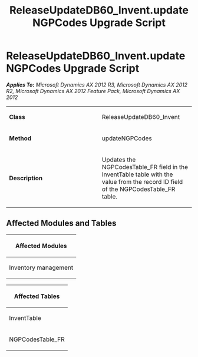 ﻿---
title: ReleaseUpdateDB60_Invent.updateNGPCodes Upgrade Script
TOCTitle: ReleaseUpdateDB60_Invent.updateNGPCodes Upgrade Script
ms:assetid: 4f6fdb15-97f5-0bd2-dae8-69b2bdefaf9a
ms:mtpsurl: https://msdn.microsoft.com/en-us/library/JJ685503(v=AX.60)
ms:contentKeyID: 49708207
ms.date: 05/18/2015
mtps_version: v=AX.60
---

# ReleaseUpdateDB60\_Invent.updateNGPCodes Upgrade Script 


_**Applies To:** Microsoft Dynamics AX 2012 R3, Microsoft Dynamics AX 2012 R2, Microsoft Dynamics AX 2012 Feature Pack, Microsoft Dynamics AX 2012_

<table>
<colgroup>
<col style="width: 50%" />
<col style="width: 50%" />
</colgroup>
<tbody>
<tr class="odd">
<td><p><strong>Class</strong></p></td>
<td><p>ReleaseUpdateDB60_Invent</p></td>
</tr>
<tr class="even">
<td><p><strong>Method</strong></p></td>
<td><p>updateNGPCodes</p></td>
</tr>
<tr class="odd">
<td><p><strong>Description</strong></p></td>
<td><p>Updates the NGPCodesTable_FR field in the InventTable table with the value from the record ID field of the NGPCodesTable_FR table.</p></td>
</tr>
</tbody>
</table>


## Affected Modules and Tables

<table>
<colgroup>
<col style="width: 100%" />
</colgroup>
<thead>
<tr class="header">
<th><p>Affected Modules</p></th>
</tr>
</thead>
<tbody>
<tr class="odd">
<td><p>Inventory management</p></td>
</tr>
</tbody>
</table>


<table>
<colgroup>
<col style="width: 100%" />
</colgroup>
<thead>
<tr class="header">
<th><p>Affected Tables</p></th>
</tr>
</thead>
<tbody>
<tr class="odd">
<td><p>InventTable</p></td>
</tr>
<tr class="even">
<td><p>NGPCodesTable_FR</p></td>
</tr>
</tbody>
</table>

  


